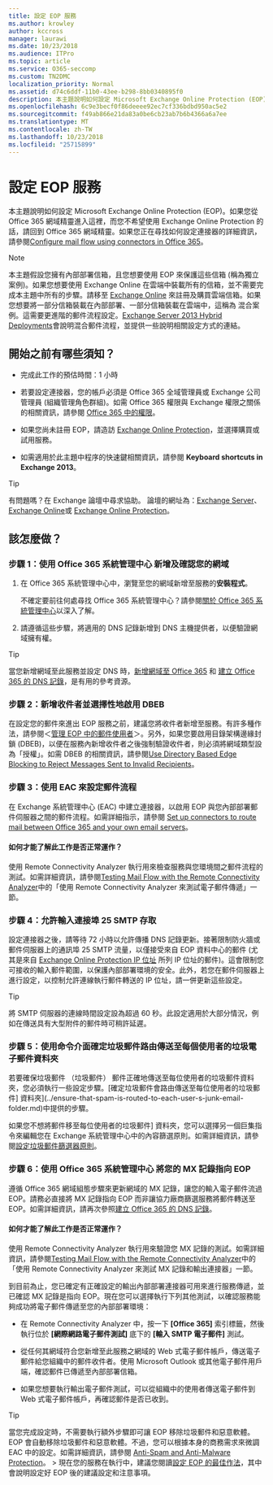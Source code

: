 ```yaml
---
title: 設定 EOP 服務
ms.author: krowley
author: kccross
manager: laurawi
ms.date: 10/23/2018
ms.audience: ITPro
ms.topic: article
ms.service: O365-seccomp
ms.custom: TN2DMC
localization_priority: Normal
ms.assetid: d74c6ddf-11b0-43ee-b298-8bb0340895f0
description: 本主題說明如何設定 Microsoft Exchange Online Protection (EOP)。如果您從 Office 365 網域精靈進入這裡，而您不希望使用 Exchange Online Protection 的話，請回到 Office 365 網域精靈。如果您正在尋找如何設定連接器的詳細資訊，請參閱Configure mail flow using connectors in Office 365。
ms.openlocfilehash: 6c9e3becf0f86deeee92ec7cf336bdbd950ac5e2
ms.sourcegitcommit: f49ab866e21da83a0be6cb23ab7b6b4366a6a7ee
ms.translationtype: MT
ms.contentlocale: zh-TW
ms.lasthandoff: 10/23/2018
ms.locfileid: "25715899"
---
```

# <a name="set-up-your-eop-service"></a>設定 EOP 服務

本主題說明如何設定 Microsoft Exchange Online Protection (EOP)。如果您從 Office 365 網域精靈進入這裡，而您不希望使用 Exchange Online Protection 的話，請回到 Office 365 網域精靈。如果您正在尋找如何設定連接器的詳細資訊，請參閱[Configure mail flow using connectors in Office 365](http://technet.microsoft.com/library/854b5a50-4462-4836-a092-37e208d29624.aspx)。
  
> [!NOTE]
> 本主題假設您擁有內部部署信箱，且您想要使用 EOP 來保護這些信箱 (稱為獨立案例)。如果您想要使用 Exchange Online 在雲端中裝載所有的信箱，並不需要完成本主題中所有的步驟。請移至 [Exchange Online](https://go.microsoft.com/fwlink/p/?LinkId=286312) 來註冊及購買雲端信箱。如果您想要將一部分信箱裝載在內部部署、一部分信箱裝載在雲端中，這稱為 混合案例。這需要更進階的郵件流程設定。[Exchange Server 2013 Hybrid Deployments](http://technet.microsoft.com/library/59e32000-4fcf-417f-a491-f1d8f9aeef9b.aspx)會說明混合郵件流程，並提供一些說明相關設定方式的連結。 
  
## <a name="what-do-you-need-to-know-before-you-begin"></a>開始之前有哪些須知？

- 完成此工作的預估時間：1 小時
    
- 若要設定連接器，您的帳戶必須是 Office 365 全域管理員或 Exchange 公司管理員 (組織管理角色群組)。如需 Office 365 權限與 Exchange 權限之關係的相關資訊，請參閱 [Office 365 中的權限](https://go.microsoft.com/fwlink/p/?LinkID=335814)。
    
- 如果您尚未註冊 EOP，請造訪 [Exchange Online Protection](https://go.microsoft.com/fwlink/p/?LinkId=282660)，並選擇購買或試用服務。 
    
- 如需適用於此主題中程序的快速鍵相關資訊，請參閱 **Keyboard shortcuts in Exchange 2013**。
    
> [!TIP]
> 有問題嗎？在 Exchange 論壇中尋求協助。 論壇的網址為：[Exchange Server](https://go.microsoft.com/fwlink/p/?linkId=60612)、[Exchange Online](https://go.microsoft.com/fwlink/p/?linkId=267542)或 [Exchange Online Protection](https://go.microsoft.com/fwlink/p/?linkId=285351)。 
  
## <a name="how-do-you-do-this"></a>該怎麼做？

### <a name="step-1-use-the-office-365-admin-center-to-add-and-verify-your-domain"></a>步驟 1：使用 Office 365 系統管理中心 新增及確認您的網域

1. 在 Office 365 系統管理中心中，瀏覽至您的網域新增至服務的**安裝程式**。 
    
    不確定要前往何處尋找 Office 365 系統管理中心？請參閱[關於 Office 365 系統管理中心](https://go.microsoft.com/fwlink/p/?LinkId=521888)以深入了解。
    
2. 請遵循這些步驟，將適用的 DNS 記錄新增到 DNS 主機提供者，以便驗證網域擁有權。
    
> [!TIP]
> 當您新增網域至此服務並設定 DNS 時，[新增網域至 Office 365](https://support.office.com/en-us/article/add-a-domain-to-office-365-6383f56d-3d09-4dcb-9b41-b5f5a5efd611) 和 [建立 Office 365 的 DNS 記錄](https://support.office.com/en-us/article/create-dns-records-at-any-dns-hosting-provider-for-office-365-7b7b075d-79f9-4e37-8a9e-fb60c1d95166)，是有用的參考資源。 
  
### <a name="step-2-add-recipients-and-optionally-enable-dbeb"></a>步驟 2：新增收件者並選擇性地啟用 DBEB

在設定您的郵件來進出 EOP 服務之前，建議您將收件者新增至服務。有許多種作法，請參閱＜[管理 EOP 中的郵件使用者](manage-mail-users-in-eop.md)＞。另外，如果您要啟用目錄架構邊緣封鎖 (DBEB)，以便在服務內新增收件者之後強制驗證收件者，則必須將網域類型設為「授權」。如需 DBEB 的相關資訊，請參閱[Use Directory Based Edge Blocking to Reject Messages Sent to Invalid Recipients](http://technet.microsoft.com/library/ca7b7416-92ed-40ad-abdb-695be46ea2e4.aspx)。
  
### <a name="step-3-use-the-eac-to-set-up-mail-flow"></a>步驟 3：使用 EAC 來設定郵件流程

在 Exchange 系統管理中心 (EAC) 中建立連接器，以啟用 EOP 與您內部部署郵件伺服器之間的郵件流程。如需詳細指示，請參閱 [Set up connectors to route mail between Office 365 and your own email servers](http://technet.microsoft.com/library/2e93fd60-a5ef-4e64-8e62-2b862b2d1033.aspx)。
  
#### <a name="how-do-you-know-this-task-worked"></a>如何才能了解此工作是否正常運作？

使用 Remote Connectivity Analyzer 執行用來檢查服務與您環境間之郵件流程的測試。如需詳細資訊，請參閱[Testing Mail Flow with the Remote Connectivity Analyzer](http://technet.microsoft.com/library/6c8c2964-d553-4329-8166-6e508dd63fa0.aspx)中的「使用 Remote Connectivity Analyzer 來測試電子郵件傳遞」一節。
  
### <a name="step-4-allow-inbound-port-25-smtp-access"></a>步驟 4：允許輸入連接埠 25 SMTP 存取

設定連接器之後，請等待 72 小時以允許傳播 DNS 記錄更新。接著限制防火牆或郵件伺服器上的通訊埠 25 SMTP 流量，以僅接受來自 EOP 資料中心的郵件 (尤其是來自 [Exchange Online Protection IP 位址](exchange-online-protection-ip-addresses.md) 所列 IP 位址的郵件)。這會限制您可接收的輸入郵件範圍，以保護內部部署環境的安全。此外，若您在郵件伺服器上進行設定，以控制允許連線執行郵件轉送的 IP 位址，請一併更新這些設定。
  
> [!TIP]
> 將 SMTP 伺服器的連線時間設定設為超過 60 秒。此設定適用於大部分情況，例如在傳送具有大型附件的郵件時可稍許延遲。 
  
### <a name="step-5-use-the-shell-to-ensure-that-spam-is-routed-to-each-users-junk-email-folder"></a>步驟 5：使用命令介面確定垃圾郵件路由傳送至每個使用者的垃圾電子郵件資料夾

若要確保垃圾郵件 （垃圾郵件） 郵件正確地傳送至每位使用者的垃圾郵件資料夾，您必須執行一些設定步驟。[確定垃圾郵件會路由傳送至每位使用者的垃圾郵件] 資料夾](../ensure-that-spam-is-routed-to-each-user-s-junk-email-folder.md)中提供的步驟。
  
如果您不想將郵件移至每位使用者的垃圾郵件] 資料夾，您可以選擇另一個巨集指令來編輯您在 Exchange 系統管理中心中的內容篩選原則。如需詳細資訊，請參閱[設定垃圾郵件篩選器原則](../configure-your-spam-filter-policies.md)。
  
### <a name="step-6-use-the-office-365-admin-center-to-point-your-mx-record-to-eop"></a>步驟 6：使用 Office 365 系統管理中心 將您的 MX 記錄指向 EOP

遵循 Office 365 網域組態步驟來更新網域的 MX 記錄，讓您的輸入電子郵件流過 EOP。請務必直接將 MX 記錄指向 EOP 而非讓協力廠商篩選服務將郵件轉送至 EOP。如需詳細資訊，請再次參照[建立 Office 365 的 DNS 記錄](https://go.microsoft.com/fwlink/p/?LinkId=304219)。
  
#### <a name="how-do-you-know-this-task-worked"></a>如何才能了解此工作是否正常運作？

使用 Remote Connectivity Analyzer 執行用來驗證您 MX 記錄的測試。如需詳細資訊，請參閱[Testing Mail Flow with the Remote Connectivity Analyzer](http://technet.microsoft.com/library/6c8c2964-d553-4329-8166-6e508dd63fa0.aspx)中的「使用 Remote Connectivity Analyzer 來測試 MX 記錄和輸出連接器」一節。 
  
到目前為止，您已確定有正確設定的輸出內部部署連接器可用來進行服務傳遞，並已確認 MX 記錄是指向 EOP。現在您可以選擇執行下列其他測試，以確認服務能夠成功將電子郵件傳遞至您的內部部署環境：
  
- 在 Remote Connectivity Analyzer 中，按一下 **[Office 365]** 索引標籤，然後執行位於 **[網際網路電子郵件測試]** 底下的 **[輸入 SMTP 電子郵件]** 測試。 
    
- 從任何其網域符合您新增至此服務之網域的 Web 式電子郵件帳戶，傳送電子郵件給您組織中的郵件收件者。使用 Microsoft Outlook 或其他電子郵件用戶端，確認郵件已傳遞至內部部署信箱。
    
- 如果您想要執行輸出電子郵件測試，可以從組織中的使用者傳送電子郵件到 Web 式電子郵件帳戶，再確認郵件是否已收到。
    
> [!TIP]
> 當您完成設定時，不需要執行額外步驟即可讓 EOP 移除垃圾郵件和惡意軟體。EOP 會自動移除垃圾郵件和惡意軟體。不過，您可以根據本身的商務需求來微調 EAC 中的設定。如需詳細資訊，請參閱 [Anti-Spam and Anti-Malware Protection](http://technet.microsoft.com/library/93c6c227-7442-4293-b64d-ec8f15c928db.aspx)。 > 現在您的服務在執行中，建議您閱讀[設定 EOP 的最佳作法](best-practices-for-configuring-eop.md)，其中會說明設定好 EOP 後的建議設定和注意事項。 
  

